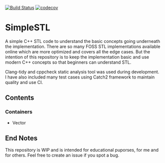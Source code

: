 [![Build Status](https://travis-ci.org/Panky-codes/SimpleSTL.svg?branch=master)](https://travis-ci.org/Panky-codes/SimpleSTL)
[![codecov](https://codecov.io/gh/Panky-codes/SimpleSTL/branch/master/graph/badge.svg)](https://codecov.io/gh/Panky-codes/SimpleSTL)

# SimpleSTL 
A simple C++ STL code to understand the basic concepts going underneath the implementation. 
There are so many FOSS STL implementations available online which are more optimized and covers all the edge cases. 
But the intention of this repository is to keep the implementation basic and use modern C++ concepts so that beginners can understand
STL.


Clang-tidy and cppcheck static analysis tool was used during development. I have also included many test cases using Catch2 framework to maintain quality and use CI.

## Contents
### Containers
- Vector

## End Notes
This repository is WIP and is intended for educational puporses, for me and for others. Feel free to create an issue if you spot a bug. 
